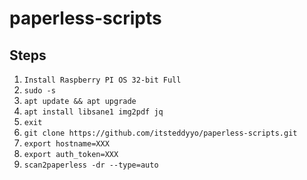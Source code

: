 # paperless-scripts

## Steps
1. ```Install Raspberry PI OS 32-bit Full```
2. ```sudo -s```
3. ```apt update && apt upgrade```
4. ```apt install libsane1 img2pdf jq```
5. ```exit```
6. ```git clone https://github.com/itsteddyyo/paperless-scripts.git```
7. ```export hostname=XXX```
8. ```export auth_token=XXX```
9. ```scan2paperless -dr --type=auto```